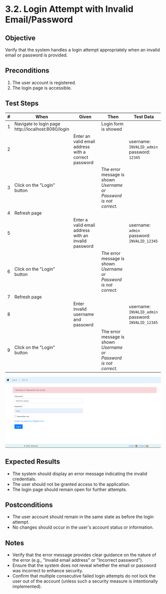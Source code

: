 # 3.2. Login Attempt with Invalid Email/Password

## Objective
Verify that the system handles a login attempt appropriately when an invalid email or password is provided.

## Preconditions
1. The user account is registered.
2. The login page is accessible.

## Test Steps
| # | When | Given | Then | Test Data |
| --- | --- | --- | --- | --- |
| 1 | Navigate to login page <br> http://localhost:8080/login | | Login form is showed | |
| 2 |  | Enter an valid email address with a correct password | | username: `INVALID_admin` <br> password: `12345` |
| 3 | Click on the "Login" button |  | The error message is shown <br> *Username or Password is not correct.* | |
| 4 | Refresh page | | | |
| 5 | | Enter a valid email address with an invalid password | | username: `admin` <br> password: `INVALID_12345` |
| 6 | Click on the "Login" button |  | The error message is shown <br> *Username or Password is not correct.* | |
| 7 | Refresh page | | | |
| 8 | | Enter invalid username and passowrd | | username: `INVALID_admin` <br> password: `INVALID_12345` |
| 9 | Click on the "Login" button |  | The error message is shown <br> *Username or Password is not correct.* | |


![](files/3.2.PNG)


## Expected Results
- The system should display an error message indicating the invalid credentials.
- The user should not be granted access to the application.
- The login page should remain open for further attempts.

## Postconditions
- The user account should remain in the same state as before the login attempt.
- No changes should occur in the user's account status or information.

## Notes
- Verify that the error message provides clear guidance on the nature of the error (e.g., "Invalid email address" or "Incorrect password").
- Ensure that the system does not reveal whether the email or password was incorrect to enhance security.
- Confirm that multiple consecutive failed login attempts do not lock the user out of the account (unless such a security measure is intentionally implemented).